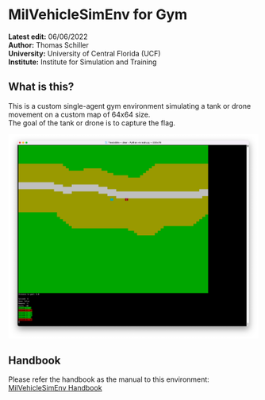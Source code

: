 # MilVehicleSimEnv for Gym
**Latest edit:** 06/06/2022<br>
**Author:** Thomas Schiller<br>
**University:** University of Central Florida (UCF)<br>
**Institute:** Institute for Simulation and Training<br>

## What is this?
This is a custom single-agent gym environment simulating a tank or drone movement on a custom map of 64x64 size.<br>
The goal of the tank or drone is to capture the flag.

![](img/gymtankenv_screenshot.png)

## Handbook
Please refer the handbook as the manual to this environment:
[MilVehicleSimEnv Handbook](Documentation/MilVehicelSimEnv_Handbook.md)